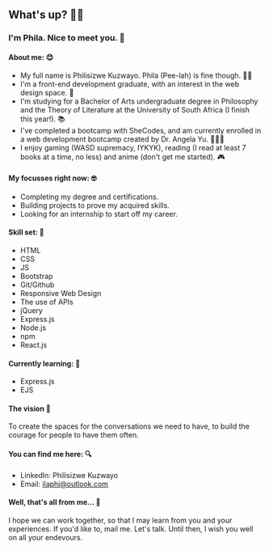 
##  What's up? 👋🏾

### I'm Phila. Nice to meet you. 💚

#### About me: 😊
* My full name is Philisizwe Kuzwayo. Phila (Pee-lah) is fine though. 👋🏾
* I'm a front-end development graduate, with an interest in the web design space. 🎨
* I'm studying for a Bachelor of Arts undergraduate degree in Philosophy and the Theory of Literature at the University of South Africa (I finish this year!). 📚
* I've completed a bootcamp with SheCodes, and am currently enrolled in a web development bootcamp created by Dr. Angela Yu. 👩🏾‍💻
* I enjoy gaming (WASD supremacy, IYKYK), reading (I read at least 7 books at a time, no less) and anime (don't get me started). 🎮

#### My focusses right now: 🤓
* Completing my degree and certifications.
* Building projects to prove my acquired skills.
* Looking for an internship to start off my career.

#### Skill set: 😤
* HTML
* CSS
* JS
* Bootstrap
* Git/Github
* Responsive Web Design
* The use of APIs
* jQuery
* Express.js
* Node.js
* npm
* React.js
  
#### Currently learning: 🫡
* Express.js
* EJS

#### The vision 🌸
To create the spaces for the conversations we need to have, to build the courage for people to have them often.

#### You can find me here: 🔍
* LinkedIn: Philisizwe Kuzwayo
* Email: ilaphi@outlook.com

#### Well, that's all from me... 🤗
I hope we can work together, so that I may learn from you and your experiences. If you'd like to, mail me. Let's talk.
Until then, I wish you well on all your endevours.
